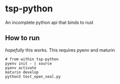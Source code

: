 # tsp-python

An incomplete python api that binds to rust

## How to run

_hopefully_ this works. This requires pyenv and maturin

```
# from within tsp-python
pyenv init - | source
pyenv activate 
maturin develop
python3 test_open_seal.py
```
